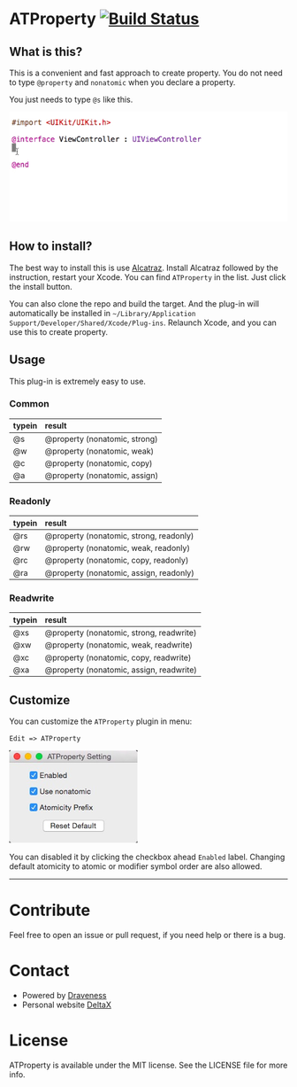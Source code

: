 # ATProperty [![Build Status](https://travis-ci.org/Draveness/ATProperty.svg?branch=master)](https://travis-ci.org/Draveness/ATProperty)

## What is this?

This is a convenient and fast approach to create property. You do not need to type `@property` and `nonatomic` when you declare a property.

You just needs to type `@s` like this.

![](Demo.gif)

## How to install?

The best way to install this is use [Alcatraz](http://alcatraz.io/). Install Alcatraz followed by the instruction, restart your Xcode. You can find `ATProperty` in the list. Just click the install button.

You can also clone the repo and build the target. And the plug-in will automatically be installed in `~/Library/Application Support/Developer/Shared/Xcode/Plug-ins`. Relaunch Xcode, and you can use this to create property.

## Usage

This plug-in is extremely easy to use.

### Common

| typein   | result |
| :------- |:-----------------------------|
|@s        | @property (nonatomic, strong) |
|@w        | @property (nonatomic, weak)   |
|@c        | @property (nonatomic, copy)   |
|@a        | @property (nonatomic, assign) |

### Readonly

| typein   | result |
| :------- |:-----------------------------|
|@rs        | @property (nonatomic, strong, readonly) |
|@rw        | @property (nonatomic, weak, readonly)   |
|@rc        | @property (nonatomic, copy, readonly)   |
|@ra        | @property (nonatomic, assign, readonly) |

### Readwrite

| typein   | result |
| :------- |:-----------------------------|
|@xs        | @property (nonatomic, strong, readwrite) |
|@xw        | @property (nonatomic, weak, readwrite)   |
|@xc        | @property (nonatomic, copy, readwrite)   |
|@xa        | @property (nonatomic, assign, readwrite) |

## Customize

You can customize the `ATProperty` plugin in menu:

```
Edit => ATProperty
```

![ATProperty Setting](setting.png)

You can disabled it by clicking the checkbox ahead `Enabled` label. Changing default atomicity to atomic or modifier symbol order are also allowed.

----

# Contribute

Feel free to open an issue or pull request, if you need help or there is a bug.

# Contact

- Powered by [Draveness](http://github.com/draveness)
- Personal website [DeltaX](http://deltax.me)

# License

ATProperty is available under the MIT license. See the LICENSE file for more info.
